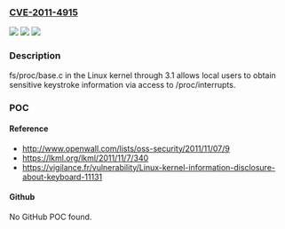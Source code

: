 ### [CVE-2011-4915](https://cve.mitre.org/cgi-bin/cvename.cgi?name=CVE-2011-4915)
![](https://img.shields.io/static/v1?label=Product&message=Linux%20kernel&color=blue)
![](https://img.shields.io/static/v1?label=Version&message=n%2Fa&color=blue)
![](https://img.shields.io/static/v1?label=Vulnerability&message=Path%20Disclosure&color=brighgreen)

### Description

fs/proc/base.c in the Linux kernel through 3.1 allows local users to obtain sensitive keystroke information via access to /proc/interrupts.

### POC

#### Reference
- http://www.openwall.com/lists/oss-security/2011/11/07/9
- https://lkml.org/lkml/2011/11/7/340
- https://vigilance.fr/vulnerability/Linux-kernel-information-disclosure-about-keyboard-11131

#### Github
No GitHub POC found.

